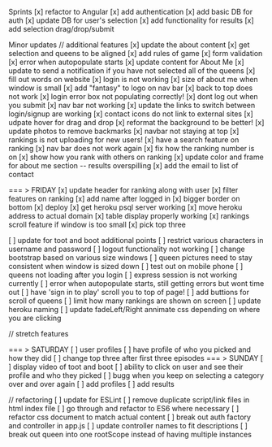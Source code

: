 Sprints
[x] refactor to Angular
[x] add authentication
[x] add basic DB for auth
[x] update DB for user's selection
[x] add functionality for results
[x] add selection drag/drop/submit

Minor updates
// additional features
[x] update the about content
[x] get selection and queens to be aligned
[x] add rules of game
[x] form validation
[x] error when autopopulate starts
[x] update content for About Me
[x] update to send a notification if you have not selected all of the queens 
[x] fill out words on website
[x] login is not working
[x] size of about me when window is small
[x] add "fantasy" to logo on nav bar
[x] back to top does not work
[x] login error box not populating correctly!
[x] dont log out when you submit
[x] nav bar not working
[x] update the links to switch between login/signup are working
[x] contact icons do not link to external sites
[x] udpate hover for drag and drop
[x] reformat the background to be better!
[x] update photos to remove backmarks
[x] navbar not staying at top
[x] rankings is not uploading for new users!
[x] have a search feature on ranking
[x] nav bar does not work again
[x] fix how the ranking number is on
[x] show how you rank with others on ranking
[x] update color and frame for about me section -- results overspilling
[x] add the email to list of contact

=== > FRIDAY
[x] update header for ranking along with user
[x] filter features on ranking
[x] add name after logged in
[x] bigger border on bottom
[x] deploy
[x] get heroku psql server working
[x] move heroku address to actual domain
[x] table display properly working
[x] rankings scroll feature if window is too small
[x] pick top three

[ ] update for toot and boot additional points
[ ] restrict various characters in username and password
[ ] logout functionality not working
[ ] change bootstrap based on various size windows
[ ] queen pictures need to stay consistent when window is sized down
[ ] test out on mobile phone
[ ] queens not loading after you login
[ ] express session is not working currently
[ ] error when autopopulate starts, still getting errors but wont time out
[ ] have 'sign in to play' scroll you to top of page!
[ ] add buttions for scroll of queens
[ ] limit how many rankings are shown on screen
[ ] update heroku naming
[ ] update fadeLeft/Right annimate css depending on where you are clicking

// stretch features

=== > SATURDAY
[ ] user profiles
[ ] have profile of who you picked and how they did
[ ] change top three after first three episodes
=== > SUNDAY
[ ] display video of toot and boot
[ ] ability to click on user and see their profile and who they picked
[ ] bugg when you keep on selecting a category over and over again
[ ] add profiles
[ ] add results

// refactoring
[ ] update for ESLint
[ ] remove duplicate script/link files in html index file
[ ] go through and refactor to ES6 where necessary
[ ] refactor css document to match actual content
[ ] break out auth factory and controller in app.js
[ ] update controller names to fit descriptions
[ ] break out queen into one rootScope instead of having multiple instances
